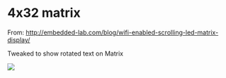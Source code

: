 # 4x32 matrix

From: http://embedded-lab.com/blog/wifi-enabled-scrolling-led-matrix-display/

Tweaked to show rotated text on Matrix

<img src="https://github.com/larsgimse/NodeMCU/blob/master/matrix/matrix.png">
